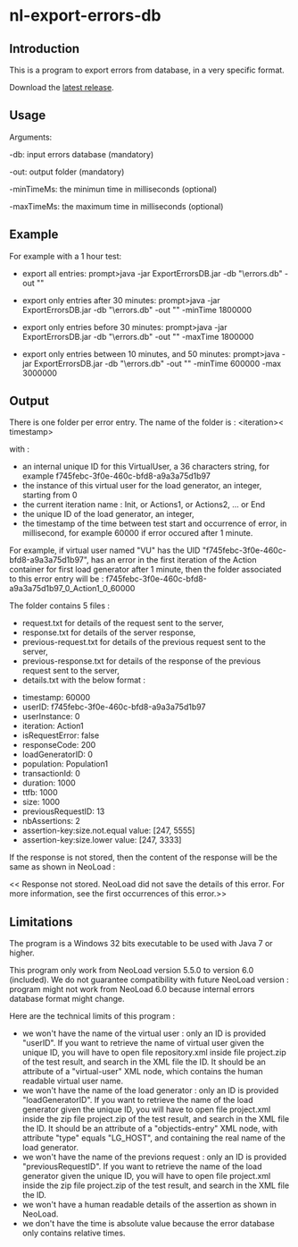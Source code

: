# nl-export-errors-db

## Introduction

This is a program to export errors from database, in a very specific format.

Download the [latest release](https://github.com/SebastienRichert/nl-export-errors-db/releases/latest).

## Usage

Arguments: 

-db: input errors database (mandatory)

-out: output folder (mandatory)

-minTimeMs: the minimun time in milliseconds (optional)

-maxTimeMs: the maximum time in milliseconds (optional)

## Example

For example with a 1 hour test:

- export all entries:
prompt>java -jar  ExportErrorsDB.jar -db "<path-to-test-result>\errors.db" -out "<output-folder>" 

- export only entries after 30 minutes:
prompt>java -jar  ExportErrorsDB.jar -db "<path-to-test-result>\errors.db" -out "<output-folder>" -minTime 1800000

- export only entries before 30 minutes: 
prompt>java -jar  ExportErrorsDB.jar -db "<path-to-test-result>\errors.db" -out "<output-folder>" -maxTime 1800000

- export only entries between 10 minutes, and 50 minutes: 
prompt>java -jar  ExportErrorsDB.jar -db "<path-to-test-result>\errors.db" -out "<output-folder>" -minTime 600000 -max 3000000


## Output

There is one folder per error entry.
The name of the folder is : <userID>_<userInstance>_<<wbr>iteration>_<loadGeneratorId>_<<wbr>timestamp>

with :
- <userID> an internal unique ID for this VirtualUser, a 36 characters string, for example f745febc-3f0e-460c-bfd8-<wbr>a9a3a75d1b97
- <userInstance> the instance of this virtual user for the load generator, an integer, starting from 0
- <iteration> the current iteration name : Init, or Actions1, or Actions2, ... or End
- <loadGeneratorId> the unique ID of the load generator, an integer,
- <timestamp> the timestamp of the time between test start and occurrence of error, in millisecond, for example 60000 if error occured after 1 minute.

For example, if virtual user named "VU" has the UID "f745febc-3f0e-460c-bfd8-<wbr>a9a3a75d1b97", has an error in the first iteration of the Action container
for first load generator after 1 minute, then the folder associated to this error entry will be :
f745febc-3f0e-460c-bfd8-<wbr>a9a3a75d1b97_0_Action1_0_60000

The folder contains 5 files :
- request.txt for details of the request sent to the server,
- response.txt for details of the server response,
- previous-request.txt for details of the previous request sent to the server,
- previous-response.txt for details of the response of the previous request sent to the server,
- details.txt with the below format :
* timestamp: 60000
* userID: f745febc-3f0e-460c-bfd8-<wbr>a9a3a75d1b97
* userInstance: 0
* iteration: Action1
* isRequestError: false
* responseCode: 200
* loadGeneratorID: 0
* population: Population1
* transactionId: 0
* duration: 1000
* ttfb: 1000
* size: 1000
* previousRequestID: 13
* nbAssertions: 2
* assertion-key:size.not.equal value: [247, 5555]
* assertion-key:size.lower value: [247, 3333]

If the response is not stored, then the content of the response will be the same as shown in NeoLoad :

<< Response not stored. NeoLoad did not save the details of this error. For more information, see the first occurrences of this error.>>

## Limitations

The program is a Windows 32 bits executable to be used with Java 7 or higher.

This program only work from NeoLoad version 5.5.0 to version 6.0 (included).
We do not guarantee compatibility with future NeoLoad version : program might not work from NeoLoad 6.0 because internal errors database format might change.

Here are the technical limits of this program :
- we won't have the name of the virtual user : only an ID is provided "userID". If you want to retrieve the name of virtual user given the unique ID, you will have to open file repository.xml inside file project.zip of the test result, and search in the XML file the ID. It should be an attribute of a "virtual-user" XML node, which contains the human readable virtual user name.
- we won't have the name of the load generator : only an ID is provided "loadGeneratorID". If you want to retrieve the name of the load generator given the unique ID, you will have to open file project.xml inside the zip file project.zip of the test result, and search in the XML file the ID. It should be an attribute of a "objectids-entry" XML node, with attribute "type" equals "LG_HOST", and containing the real name of the load generator.
- we won't have the name of the previons request : only an ID is provided "previousRequestID". If you want to retrieve the name of the load generator given the unique ID, you will have to open file project.xml inside the zip file project.zip of the test result, and search in the XML file the ID.
- we won't have a human readable details of the assertion as shown in NeoLoad.
- we don't have the time is absolute value because the error database only contains relative times.


 
 